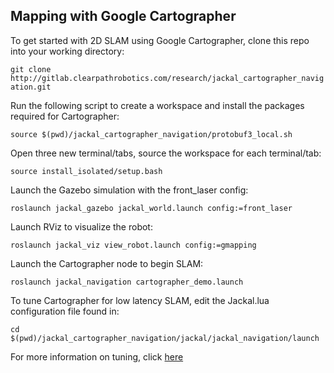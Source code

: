 ## Mapping with Google Cartographer

To get started with 2D SLAM using Google Cartographer, clone this repo into your working directory:

`git clone http://gitlab.clearpathrobotics.com/research/jackal_cartographer_navigation.git`

Run the following script to create a workspace and install the packages required for Cartographer:

`source $(pwd)/jackal_cartographer_navigation/protobuf3_local.sh`

Open three new terminal/tabs, source the workspace for each terminal/tab:

`source install_isolated/setup.bash`

Launch the Gazebo simulation with the front_laser config:

`roslaunch jackal_gazebo jackal_world.launch config:=front_laser`

Launch RViz to visualize the robot:

`roslaunch jackal_viz view_robot.launch config:=gmapping`

Launch the Cartographer node to begin SLAM:

`roslaunch jackal_navigation cartographer_demo.launch`

To tune Cartographer for low latency SLAM, edit the Jackal.lua configuration file found in:

`cd $(pwd)/jackal_cartographer_navigation/jackal/jackal_navigation/launch`

For more information on tuning, click [here](http://google-cartographer-ros.readthedocs.io/en/latest/tuning.html)
